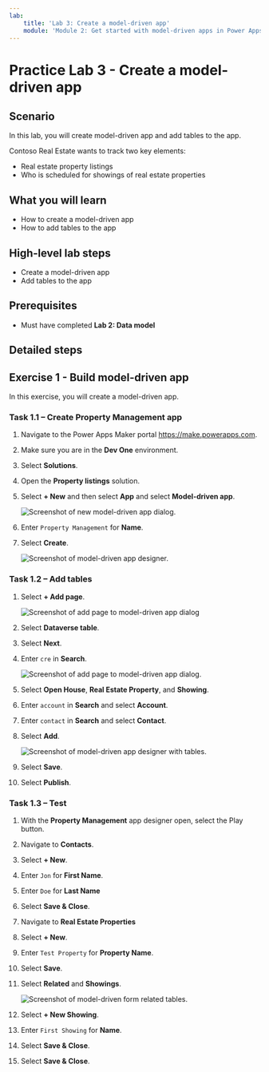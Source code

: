 ```yaml
---
lab:
    title: 'Lab 3: Create a model-driven app'
    module: 'Module 2: Get started with model-driven apps in Power Apps'
---
```


# Practice Lab 3 - Create a model-driven app

## Scenario

In this lab, you will create model-driven app and add tables to the app.

Contoso Real Estate wants to track two key elements:

- Real estate property listings
- Who is scheduled for showings of real estate properties

## What you will learn

- How to create a model-driven app
- How to add tables to the app

## High-level lab steps

- Create a model-driven app
- Add tables to the app
  
## Prerequisites

- Must have completed **Lab 2: Data model**

## Detailed steps

## Exercise 1 - Build model-driven app

In this exercise, you will create a model-driven app.

### Task 1.1 – Create Property Management app

1. Navigate to the Power Apps Maker portal <https://make.powerapps.com>.

1. Make sure you are in the **Dev One** environment.

1. Select **Solutions**.

1. Open the **Property listings** solution.

1. Select **+ New** and then select **App** and select **Model-driven app**.

    ![Screenshot of new model-driven app dialog.](../media/new-mda.png)

1. Enter `Property Management` for **Name**.

1. Select **Create**.

    ![Screenshot of model-driven app designer.](../media/mda-designer.png)

### Task 1.2 – Add tables

1. Select **+ Add page**.

    ![Screenshot of add page to model-driven app dialog](../media/mda-new-page.png)

1. Select **Dataverse table**.

1. Select **Next**.

1. Enter `cre` in **Search**.

    ![Screenshot of add page to model-driven app dialog.](../media/mda-add-tables.png)

1. Select **Open House**, **Real Estate Property**, and **Showing**.

1. Enter `account` in **Search** and select **Account**.

1. Enter `contact` in **Search** and select **Contact**.

1. Select **Add**.

    ![Screenshot of model-driven app designer with tables.](../media/mda-designer-with-tables.png)

1. Select **Save**.

1. Select **Publish**.

### Task 1.3 – Test

1. With the **Property Management** app designer open, select the Play button.

1. Navigate to **Contacts**.

1. Select **+ New**.

1. Enter `Jon` for **First Name**.

1. Enter `Doe` for **Last Name**

1. Select **Save & Close**.

1. Navigate to **Real Estate Properties**

1. Select **+ New**.

1. Enter `Test Property` for **Property Name**.

1. Select **Save**.

1. Select **Related** and **Showings**.

    ![Screenshot of model-driven form related tables.](../media/mda-related-records.png)

1. Select **+ New Showing**.

1. Enter `First Showing` for **Name**.

1. Select **Save & Close**.

1. Select **Save & Close**.
